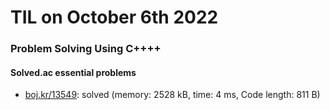 # **TIL on October 6th 2022**
### Problem Solving Using C++++
#### Solved.ac essential problems
- [boj.kr/13549](../../../Problem%20Solving/boj/solvedac/13549-10-05-2022.cpp): solved (memory: 2528 kB, time: 4 ms, Code length: 811 B)